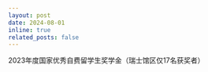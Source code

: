 ```yaml
---
layout: post
date: 2024-08-01
inline: true
related_posts: false
---
```


2023年度国家优秀自费留学生奖学金（瑞士馆区仅17名获奖者）